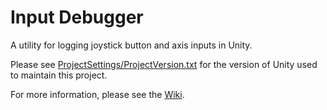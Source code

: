 # Input Debugger

A utility for logging joystick button and axis inputs in Unity.

Please see [ProjectSettings/ProjectVersion.txt][1] for the version of Unity used to maintain this project.

For more information, please see the [Wiki][2].

[1]: ./ProjectSettings/ProjectVersion.txt
[2]: https://github.com/wcoastsands/input-debugger/wiki
